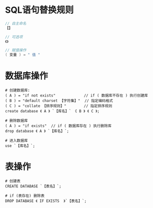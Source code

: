 # SQL语句替换规则

```java
// 自主命名
【】

// 可选项
《》

// 赋值操作
( 变量 ) = " 值 "
```



# 数据库操作

```mysql
# 创建数据库:
( A ) = "if not exists"             // if ( 数据库不存在 ) 执行创建库
( B ) = "default charset 【字符集】"  // 指定编码格式
( C ) = "collate 【排序规则】"		// 指定排序规则
create database 《 A 》 `【库名】` 《 B 》 《 C 》;

# 删除数据库
( A ) = "if exists"  // if ( 数据库存在 ) 执行删除库
drop database 《 A 》 `【库名】`;

# 进入数据库
use `【库名】`;
```



# 表操作

```mysql
# 创建表
CREATE DATABASE `【表名】`;

# if (表存在) 删除表
DROP DATABASE 《 IF EXISTS  》`【表名】`;

```

